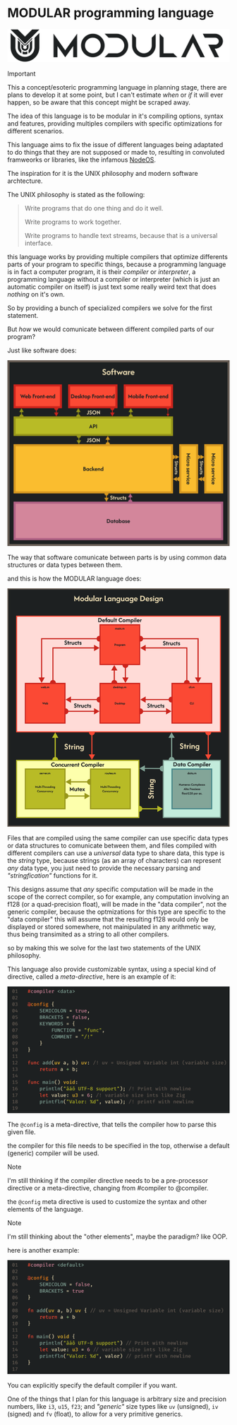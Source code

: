 # MODULAR programming language

<picture>
  <source media="(prefers-color-scheme: dark)" srcset="https://raw.githubusercontent.com/MiraiMindz/MODULAR_Language/refs/heads/main/assets/LOGO_LIGHT.png">
  <source media="(prefers-color-scheme: light)" srcset="https://raw.githubusercontent.com/MiraiMindz/MODULAR_Language/refs/heads/main/assets/LOGO_DARK.png">
  <img alt="MODULAR LOGO" src="https://raw.githubusercontent.com/MiraiMindz/MODULAR_Language/refs/heads/main/assets/LOGO_DARK.png">
</picture>

> [!IMPORTANT]
> This a concept/esoteric programming language in planning stage, there are plans 
> to develop it at some point, but I can't estimate *when* or *if* it will ever 
> happen, so be aware that this concept might be scraped away.

The idea of this language is to be modular in it's compiling options, syntax and
features, providing multiples compilers with specific optimizations for different
scenarios.

This language aims to fix the issue of different languages being adaptated to do
things that they are not supposed or made to, resulting in convoluted framweorks
or libraries, like the infamous [NodeOS](https://node-os.com/docs/).

The inspiration for it is the UNIX philosophy and modern software archtecture.

The UNIX philosophy is stated as the following:

> Write programs that do one thing and do it well.
>
> Write programs to work together.
>
> Write programs to handle text streams, because that is a universal interface.

this language works by providing multiple compilers that optimize differents parts
of your program to specific things, because a programming language is in fact a
computer program, it is their *compiler* or *interpreter*, a programming language
without a compiler or interpreter (which is just an automatic compiler on itself) 
is just text some really weird text that does *nothing* on it's own.

So by providing a bunch of specialized compilers we solve for the first statement.

But *how* we would comunicate between different compiled parts of our program?

Just like software does:

![SOFTWARE_DESIGN](./assets/software_design.svg)

The way that software comunicate between parts is by using common data structures
or data types between them.

and this is how the MODULAR language does:

![LANGUAGE_DESIGN](./assets/language_design.svg)

Files that are compiled using the same compiler can use specific data types or
data structures to comunicate between them, and files compiled with different 
compilers can use a *universal* data type to share data, this type is the
*string* type, because strings (as an array of characters) can represent *any*
data type, you just need to provide the necessary parsing and *"stringfication"* 
functions for it.

This designs assume that *any* specific computation will be made in the scope of
the correct compiler, so for example, any computation involving an f128
(or a quad-precision float), will be made in the "data compiler", not the generic
compiler, because the optmizations for this type are specific to the "data compiler" 
this will assume that the resulting f128 would only be displayed or stored somewhere, 
not mainipulated in any arithmetic way, thus being transimited as a string to all
other compilers.

so by making this we solve for the last two statements of the UNIX philosophy.

This language also provide customizable syntax, using a special kind of directive, 
called a *meta-directive*, here is an example of it:

![CODE0](./assets/code0.svg)

The `@config` is a meta-directive, that tells the compiler how to parse this 
given file.

the compiler for this file needs to be specified in the top, otherwise a default
(generic) compiler will be used.

> [!NOTE]
> I'm still thinking if the compiler directive needs to be a pre-processor 
> directive or a meta-directive, changing from #compiler to @compiler.

the `@config` meta directive is used to customize the syntax and other elements
of the language.

> [!NOTE]
> I'm still thinking about the "other elements", maybe the paradigm? like OOP.

here is another example:

![CODE1](./assets/code1.svg)

You can explicitly specify the default compiler if you want.

One of the things that I plan for this language is arbitrary size and precision
numbers, like `i3`, `u15`, `f23`; and *"generic"* size types like `uv` (unsigned), 
`iv` (signed) and `fv` (float), to allow for a very primitive generics.
